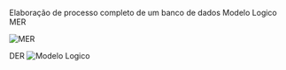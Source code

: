 Elaboração de processo completo de um banco de dados
Modelo Logico 
MER

![MER](https://github.com/moniquedmendes/TarefaBD-unip3sem/assets/111323380/82cc16a9-98cf-4642-84d6-7df238290d81)

DER
![Modelo Logico](https://github.com/moniquedmendes/trabalho-banco-de-dados-/assets/111323380/4c435b92-3276-4ffc-935d-2c42705020a5)
